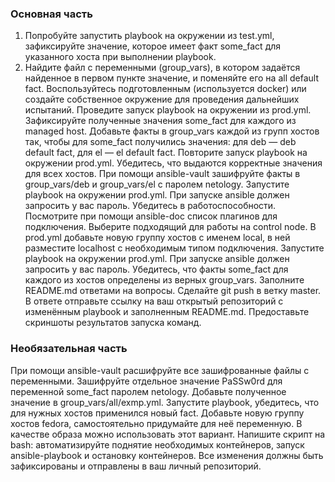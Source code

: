 ### Основная часть

1. Попробуйте запустить playbook на окружении из test.yml, зафиксируйте значение, которое имеет факт some_fact для указанного хоста при выполнении playbook.
2. Найдите файл с переменными (group_vars), в котором задаётся найденное в первом пункте значение, и поменяйте его на all default fact.
    Воспользуйтесь подготовленным (используется docker) или создайте собственное окружение для проведения дальнейших испытаний.
    Проведите запуск playbook на окружении из prod.yml. Зафиксируйте полученные значения some_fact для каждого из managed host.
    Добавьте факты в group_vars каждой из групп хостов так, чтобы для some_fact получились значения: для deb — deb default fact, для el — el default fact.
    Повторите запуск playbook на окружении prod.yml. Убедитесь, что выдаются корректные значения для всех хостов.
    При помощи ansible-vault зашифруйте факты в group_vars/deb и group_vars/el с паролем netology.
    Запустите playbook на окружении prod.yml. При запуске ansible должен запросить у вас пароль. Убедитесь в работоспособности.
    Посмотрите при помощи ansible-doc список плагинов для подключения. Выберите подходящий для работы на control node.
    В prod.yml добавьте новую группу хостов с именем local, в ней разместите localhost с необходимым типом подключения.
    Запустите playbook на окружении prod.yml. При запуске ansible должен запросить у вас пароль. Убедитесь, что факты some_fact для каждого из хостов определены из верных group_vars.
    Заполните README.md ответами на вопросы. Сделайте git push в ветку master. В ответе отправьте ссылку на ваш открытый репозиторий с изменённым playbook и заполненным README.md.
    Предоставьте скриншоты результатов запуска команд.

### Необязательная часть

При помощи ansible-vault расшифруйте все зашифрованные файлы с переменными.
    Зашифруйте отдельное значение PaSSw0rd для переменной some_fact паролем netology. Добавьте полученное значение в group_vars/all/exmp.yml.
    Запустите playbook, убедитесь, что для нужных хостов применился новый fact.
    Добавьте новую группу хостов fedora, самостоятельно придумайте для неё переменную. В качестве образа можно использовать этот вариант.
    Напишите скрипт на bash: автоматизируйте поднятие необходимых контейнеров, запуск ansible-playbook и остановку контейнеров.
    Все изменения должны быть зафиксированы и отправлены в ваш личный репозиторий.
